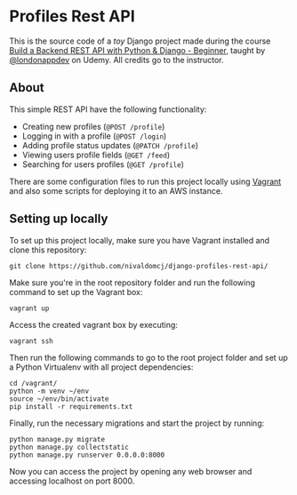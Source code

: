# Profiles Rest API

This is the source code of a _toy_ Django project made during the course [Build a Backend REST API with Python & Django - Beginner](https://www.udemy.com/course/django-python),
taught by [@londonappdev](https://github.com/LondonAppDev) on Udemy. All credits go to the instructor.

## About

This simple REST API have the following functionality:

* Creating new profiles (```@POST /profile```)
* Logging in with a profile (```@POST /login```)
* Adding profile status updates (```@PATCH /profile```)
* Viewing users profile fields (```@GET /feed```)
* Searching for users profiles (```@GET /profile```)

There are some configuration files to run this project locally using [Vagrant](https://www.vagrantup.com/) and also some scripts for deploying it to an AWS instance.

## Setting up locally

To set up this project locally, make sure you have Vagrant installed and clone this repository:

~~~
git clone https://github.com/nivaldomcj/django-profiles-rest-api/
~~~

Make sure you're in the root repository folder and run the following command to set up the Vagrant box:

~~~
vagrant up
~~~

Access the created vagrant box by executing:

~~~
vagrant ssh
~~~

Then run the following commands to go to the root project folder and set up a Python Virtualenv with all project dependencies:

~~~
cd /vagrant/
python -m venv ~/env
source ~/env/bin/activate
pip install -r requirements.txt
~~~

Finally, run the necessary migrations and start the project by running:

~~~
python manage.py migrate
python manage.py collectstatic
python manage.py runserver 0.0.0.0:8000
~~~

Now you can access the project by opening any web browser and accessing localhost on port 8000.
